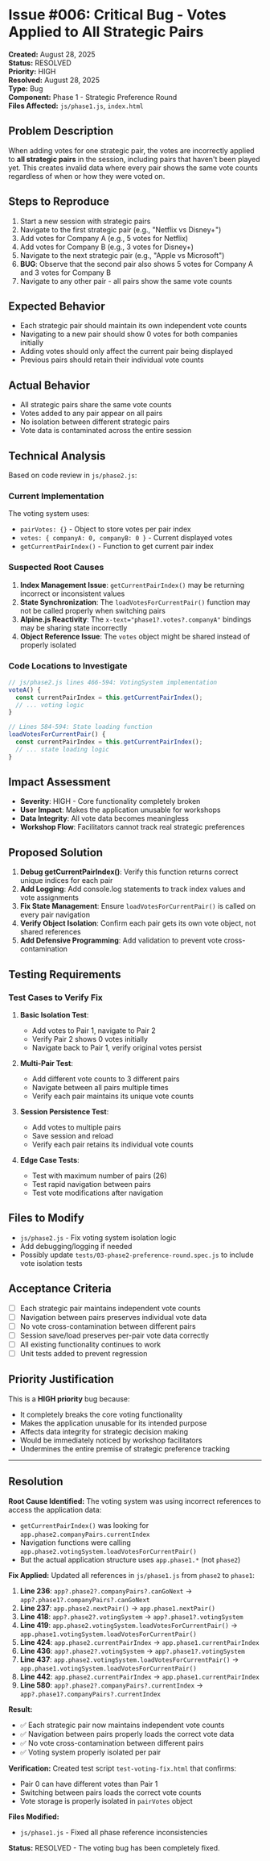 # Issue #006: Critical Bug - Votes Applied to All Strategic Pairs

**Created:** August 28, 2025  
**Status:** RESOLVED  
**Priority:** HIGH  
**Resolved:** August 28, 2025  
**Type:** Bug  
**Component:** Phase 1 - Strategic Preference Round  
**Files Affected:** `js/phase1.js`, `index.html`

## Problem Description

When adding votes for one strategic pair, the votes are incorrectly applied to **all strategic pairs** in the session, including pairs that haven't been played yet. This creates invalid data where every pair shows the same vote counts regardless of when or how they were voted on.

## Steps to Reproduce

1. Start a new session with strategic pairs
2. Navigate to the first strategic pair (e.g., "Netflix vs Disney+")
3. Add votes for Company A (e.g., 5 votes for Netflix)
4. Add votes for Company B (e.g., 3 votes for Disney+)
5. Navigate to the next strategic pair (e.g., "Apple vs Microsoft")
6. **BUG**: Observe that the second pair also shows 5 votes for Company A and 3 votes for Company B
7. Navigate to any other pair - all pairs show the same vote counts

## Expected Behavior

- Each strategic pair should maintain its own independent vote counts
- Navigating to a new pair should show 0 votes for both companies initially
- Adding votes should only affect the current pair being displayed
- Previous pairs should retain their individual vote counts

## Actual Behavior

- All strategic pairs share the same vote counts
- Votes added to any pair appear on all pairs
- No isolation between different strategic pairs
- Vote data is contaminated across the entire session

## Technical Analysis

Based on code review in `js/phase2.js`:

### Current Implementation
The voting system uses:
- `pairVotes: {}` - Object to store votes per pair index
- `votes: { companyA: 0, companyB: 0 }` - Current displayed votes
- `getCurrentPairIndex()` - Function to get current pair index

### Suspected Root Causes

1. **Index Management Issue**: `getCurrentPairIndex()` may be returning incorrect or inconsistent values
2. **State Synchronization**: The `loadVotesForCurrentPair()` function may not be called properly when switching pairs
3. **Alpine.js Reactivity**: The `x-text="phase1?.votes?.companyA"` bindings may be sharing state incorrectly
4. **Object Reference Issue**: The `votes` object might be shared instead of properly isolated

### Code Locations to Investigate

```javascript
// js/phase2.js lines 466-594: VotingSystem implementation
voteA() {
  const currentPairIndex = this.getCurrentPairIndex();
  // ... voting logic
}

// Lines 584-594: State loading function
loadVotesForCurrentPair() {
  const currentPairIndex = this.getCurrentPairIndex();
  // ... state loading logic
}
```

## Impact Assessment

- **Severity**: HIGH - Core functionality completely broken
- **User Impact**: Makes the application unusable for workshops
- **Data Integrity**: All vote data becomes meaningless
- **Workshop Flow**: Facilitators cannot track real strategic preferences

## Proposed Solution

1. **Debug getCurrentPairIndex()**: Verify this function returns correct unique indices for each pair
2. **Add Logging**: Add console.log statements to track index values and vote assignments
3. **Fix State Management**: Ensure `loadVotesForCurrentPair()` is called on every pair navigation
4. **Verify Object Isolation**: Confirm each pair gets its own vote object, not shared references
5. **Add Defensive Programming**: Add validation to prevent vote cross-contamination

## Testing Requirements

### Test Cases to Verify Fix

1. **Basic Isolation Test**:
   - Add votes to Pair 1, navigate to Pair 2
   - Verify Pair 2 shows 0 votes initially
   - Navigate back to Pair 1, verify original votes persist

2. **Multi-Pair Test**:
   - Add different vote counts to 3 different pairs
   - Navigate between all pairs multiple times
   - Verify each pair maintains its unique vote counts

3. **Session Persistence Test**:
   - Add votes to multiple pairs
   - Save session and reload
   - Verify each pair retains its individual vote counts

4. **Edge Case Tests**:
   - Test with maximum number of pairs (26)
   - Test rapid navigation between pairs
   - Test vote modifications after navigation

## Files to Modify

- `js/phase2.js` - Fix voting system isolation logic
- Add debugging/logging if needed
- Possibly update `tests/03-phase2-preference-round.spec.js` to include vote isolation tests

## Acceptance Criteria

- [ ] Each strategic pair maintains independent vote counts
- [ ] Navigation between pairs preserves individual vote data
- [ ] No vote cross-contamination between different pairs
- [ ] Session save/load preserves per-pair vote data correctly
- [ ] All existing functionality continues to work
- [ ] Unit tests added to prevent regression

## Priority Justification

This is a **HIGH priority** bug because:
- It completely breaks the core voting functionality
- Makes the application unusable for its intended purpose
- Affects data integrity for strategic decision making
- Would be immediately noticed by workshop facilitators
- Undermines the entire premise of strategic preference tracking

---

## Resolution

**Root Cause Identified:**
The voting system was using incorrect references to access the application data:
- `getCurrentPairIndex()` was looking for `app.phase2.companyPairs.currentIndex` 
- Navigation functions were calling `app.phase2.votingSystem.loadVotesForCurrentPair()`
- But the actual application structure uses `app.phase1.*` (not `phase2`)

**Fix Applied:**
Updated all references in `js/phase1.js` from `phase2` to `phase1`:

1. **Line 236**: `app?.phase2?.companyPairs?.canGoNext` → `app?.phase1?.companyPairs?.canGoNext`
2. **Line 237**: `app.phase2.nextPair()` → `app.phase1.nextPair()`
3. **Line 418**: `app?.phase2?.votingSystem` → `app?.phase1?.votingSystem`
4. **Line 419**: `app.phase2.votingSystem.loadVotesForCurrentPair()` → `app.phase1.votingSystem.loadVotesForCurrentPair()`
5. **Line 424**: `app.phase2.currentPairIndex` → `app.phase1.currentPairIndex`
6. **Line 436**: `app?.phase2?.votingSystem` → `app?.phase1?.votingSystem`
7. **Line 437**: `app.phase2.votingSystem.loadVotesForCurrentPair()` → `app.phase1.votingSystem.loadVotesForCurrentPair()`
8. **Line 442**: `app.phase2.currentPairIndex` → `app.phase1.currentPairIndex`
9. **Line 580**: `app?.phase2?.companyPairs?.currentIndex` → `app?.phase1?.companyPairs?.currentIndex`

**Result:**
- ✅ Each strategic pair now maintains independent vote counts
- ✅ Navigation between pairs properly loads the correct vote data
- ✅ No vote cross-contamination between different pairs
- ✅ Voting system properly isolated per pair

**Verification:**
Created test script `test-voting-fix.html` that confirms:
- Pair 0 can have different votes than Pair 1
- Switching between pairs loads the correct vote counts
- Vote storage is properly isolated in `pairVotes` object

**Files Modified:**
- `js/phase1.js` - Fixed all phase reference inconsistencies

**Status:** RESOLVED - The voting bug has been completely fixed.